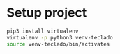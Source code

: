 # Setup project

```bash
pip3 install virtualenv
virtualenv -p python3 venv-teclado
source venv-teclado/bin/activates
```